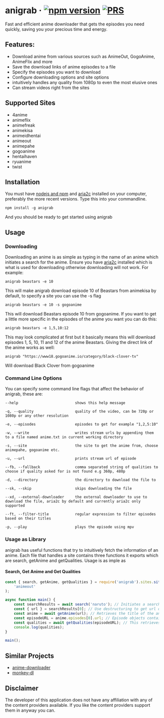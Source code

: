# anigrab &middot; [![npm version](https://img.shields.io/npm/v/anigrab.svg?style=flat)](https://www.npmjs.com/package/anigrab) [![PRS](https://img.shields.io/badge/PRs-welcome-brightgreen.svg)](https://github.com/ngomile/anigrab)

Fast and efficient anime downloader that gets the episodes you need quickly, saving you your precious time and energy.

## Features:

-   Download anime from various sources such as AnimeOut, GogoAnime, AnimeFlix and more
-   Save the download links of anime episodes to a file
-   Specify the episodes you want to download
-   Configure downloading options and site options
-   intuitively handles any quality from 1080p to even the most elusive ones
-   Can stream videos right from the sites

## Supported Sites

-   4anime
-   animeflix
-   animefreak
-   animekisa
-   animeidhentai
-   animeout
-   animepahe
-   gogoanime
-   hentaihaven
-   ryuanime
-   twist

## Installation

You must have [nodejs and npm](https://nodejs.org/en/) and [aria2c](https://aria2.github.io/) installed on your computer, preferably the more recent versions. Type this into your commandline.

```
npm install -g anigrab
```

And you should be ready to get started using anigrab

## Usage

### Downloading

Downloading an anime is as simple as typing in the name of an anime which initiates a search for the anime. Ensure you have [aria2c](https://aria2.github.io/) installed which is what is used for downloading otherwise downloading will not work. For example:

```
anigrab beastars -e 10
```

This will make anigrab download episode 10 of Beastars from animekisa by default, to specify a site you can use the -s flag

```
anigrab beastars -e 10 -s gogoanime
```

This will download Beastars episode 10 from gogoanime. If you want to get a little more specific in the episodes of the anime you want you can do this:

```
anigrab beastars -e 1,5,10:12
```

This may look complicated at first but it basically means this will download episodes 1, 5, 10, 11 and 12 of the anime Beastars. Giving the direct link of the anime works as well:

```
anigrab "https://www18.gogoanime.io/category/black-clover-tv"
```

Will download Black Clover from gogoanime

### Command Line Options

You can specify some command line flags that affect the behavior of anigrab, these are:

```
--help                          shows this help message

-q, --quality                   quality of the video, can be 720p or 1080p or any other resolution

-e, --episodes                  episodes to get for example "1,2,5:10"

-w, --write                     writes stream urls by appending them to a file named anime.txt in current working directory

-s, --site                      the site to get the anime from, choose animepahe, gogoanime etc.

-u, --url                       prints stream url of episode

--fb, --fallback                comma separated string of qualities to choose if quality asked for is not found e.g 360p, 480p

-d, --directory                 the directory to download the file to

--sk, --skip                    skips downloading the file

--xd, --external-downloader     the external downloader to use to download the file, aria2c by default and currently aria2c only supported

--ft, --filter-title            regular expression to filter episodes based on their titles

-p, --play                      plays the episode using mpv
```

### Usage as Library

anigrab has useful functions that try to intuitively fetch the information of an anime. Each file that handles a site contains three functions it exports which are search, getAnime and getQualities. Usage is as imple as

#### Search, Get Anime and Get Qualities

```javascript
const { search, getAnime, getQualities } = require('anigrab').sites.siteLoader(
    'animeout'
);

async function main() {
    const searchResults = await search('naruto'); // Initiates a search for Naruto, this is a promise so can be awaited
    const { url } = searchResults[0]; // Use destructuring to get url of search result at index 0
    const anime = await getAnime(url); // Retrieves the title of the anime and it's episodes, again this is awaitable
    const episodeURL = anime.episodes[0].url; // Episode objects contain their url, here we access the url of the episode at index 0 of the episode list
    const qualities = await getQualities(episodeURL); // This retrieves the available qualities of the episode as a map of qualities pointing to an object with the server that is host and the referer to use
    console.log(qualities);
}

main();
```

## Similar Projects

-   [anime-downloader](https://github.com/vn-ki/anime-downloader)
-   [monkey-dl](https://github.com/Oshan96/monkey-dl)

## Disclaimer

The developer of this application does not have any affiliation with any of the content providers available. If you like the content providers support them in anyway you can.
